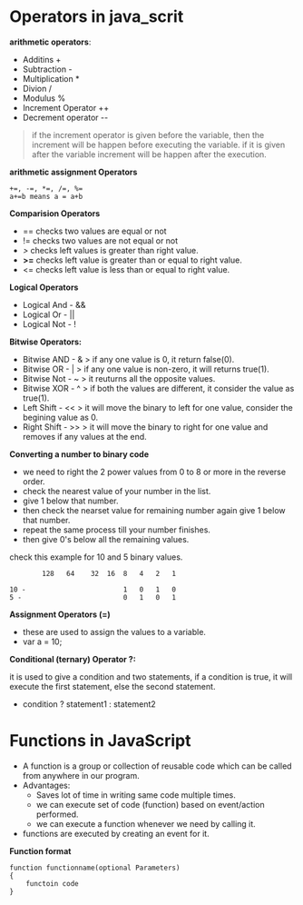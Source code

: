 # Operators in java_scrit

**arithmetic operators**:

 - Additins +
 - Subtraction -
 - Multiplication *
 - Divion /
 - Modulus %
 - Increment Operator ++
 - Decrement operator --
    
> if the increment operator is given before the variable, then the increment will be happen before executing the variable. if it is given after the variable increment will be happen after the execution.

**arithmetic assignment Operators**

```
+=, -=, *=, /=, %=
a+=b means a = a+b
```
**Comparision Operators**

-  == checks two values are equal or not
-  != checks two values are not equal or not
-  *>* checks left values is greater than right value.
-  **>=** checks left value is greater than or equal to right value.
-  <= checks left value is less than or equal to right value.

**Logical Operators**

 - Logical And - &&
 - Logical Or - ||
 - Logical Not - !

**Bitwise Operators:**

- Bitwise AND - & > if any one value is 0, it return false(0).
- Bitwise OR - | > if any one value is non-zero, it will returns true(1).
- Bitwise Not - ~ > it reuturns all the opposite values.
- Bitwise XOR - ^ > if both the values are different, it consider the value as true(1).
- Left Shift - << > it will move the binary to left for one value, consider the begining value as 0.
- Right Shift - >> > it will move the binary to right for one value and removes if any values at the end.

**Converting a number to binary code**

   - we need to right the 2 power values from 0 to 8 or more in the reverse order.
   - check the nearest value of your number in the list.
   - give 1 below that number.
   - then check the nearset value for remaining number again give 1 below that number.
   - repeat the same process till your number finishes.
   - then give 0's below all the remaining values.
  
  check this example for 10 and 5 binary values.
```
        128   64    32  16  8   4   2   1

10 -                        1   0   1   0
5 -                         0   1   0   1
```

**Assignment Operators (=)**

- these are used to assign the values to a variable.
- var a = 10;

**Conditional (ternary) Operator ?:**

it is used to give a condition and two statements, if a condition is true, it will execute the first statement, else the second statement.

 - condition ? statement1 : statement2

# Functions in JavaScript

 - A function is a group or collection of reusable code which can be called from anywhere in our program.
 - Advantages:
   - Saves lot of time in writing same code multiple times.
   - we can execute set of code (function) based on event/action performed.
   - we can execute a function whenever we need by calling it.
 - functions are executed by creating an event for it.

**Function format**
```
function functionname(optional Parameters)
{
    functoin code
}
```